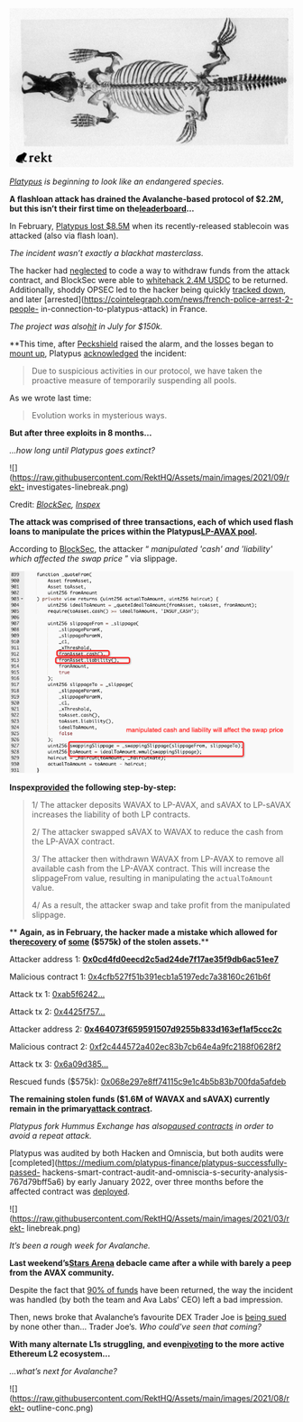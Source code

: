 ![](https://raw.githubusercontent.com/RektHQ/Assets/main/images/2023/01/platypus2-header.png)

_[Platypus](https://twitter.com/Platypusdefi) is beginning to look like an
endangered species._

 **A flashloan attack has drained the Avalanche-based protocol of $2.2M, but
this isn’t their first time on
the[leaderboard](https://rekt.news/leaderboard/)…**

In February, [Platypus lost $8.5M](https://rekt.news/platypus-finance-rekt/)
when its recently-released stablecoin was attacked (also via flash loan).

 _The incident wasn’t exactly a blackhat masterclass._

The hacker had
[neglected](https://twitter.com/danielvf/status/1626641254531448833) to code a
way to withdraw funds from the attack contract, and BlockSec were able to
[whitehack 2.4M
USDC](https://snowtrace.io/tx/0x5e3eb070c772631d599367521b886793e13cf0bc150bd588357c589395d2d5c3)
to be returned. Additionally, shoddy OPSEC led to the hacker being quickly
[tracked down](https://twitter.com/zachxbt/status/1626434265260118021), and
later [arrested](https://cointelegraph.com/news/french-police-arrest-2-people-
in-connection-to-platypus-attack) in France.

 _The project was
also[hit](https://twitter.com/peckshield/status/1678800450303164431) in July
for $150k._

**This time, after
[Peckshield](https://twitter.com/peckshield/status/1712354198246035562) raised
the alarm, and the losses began to [mount
up](https://twitter.com/PeckShieldAlert/status/1712367911766257912), Platypus
[acknowledged](https://twitter.com/Platypusdefi/status/1712365385100689584)
the incident:

> Due to suspicious activities in our protocol, we have taken the proactive
> measure of temporarily suspending all pools.

As we wrote last time:

> Evolution works in mysterious ways.

 **But after three exploits in 8 months…**

 _…how long until Platypus goes extinct?_

![](https://raw.githubusercontent.com/RektHQ/Assets/main/images/2021/09/rekt-
investigates-linebreak.png)

Credit:
_[BlockSec](https://twitter.com/BlockSecTeam/status/1712445197538468298),
[Inspex](https://twitter.com/InspexCo/status/1712489621018599468)_

 **The attack was comprised of three transactions, each of which used flash
loans to manipulate the prices within the Platypus[LP-AVAX
pool](https://snowtrace.io/address/0xc73eed4494382093c6a7c284426a9a00f6c79939).**

According to
[BlockSec](https://twitter.com/BlockSecTeam/status/1712445197538468298), the
attacker “ _manipulated 'cash' and 'liability' which affected the swap price_
” via slippage.

![](https://raw.githubusercontent.com/RektHQ/Assets/main/images/2023/01/platypus2-code.png)

 **Inspex[provided](https://twitter.com/InspexCo/status/1712489621018599468)
the following step-by-step:**

> 1/ The attacker deposits WAVAX to LP-AVAX, and sAVAX to LP-sAVAX increases
> the liability of both LP contracts.
>
> 2/ The attacker swapped sAVAX to WAVAX to reduce the cash from the LP-AVAX
> contract.
>
> 3/ The attacker then withdrawn WAVAX from LP-AVAX to remove all available
> cash from the LP-AVAX contract. This will increase the slippageFrom value,
> resulting in manipulating the `actualToAmount` value.
>
> 4/ As a result, the attacker swap and take profit from the manipulated
> slippage.

 ** **Again, as in February, the hacker made a mistake which allowed for
the[recovery](https://snowtrace.io/tx/0xa15960386586816486261dbc5cd9c8bf5f212f9f667e32abaa9f18891d0165e4)
of
[some](https://snowtrace.io/tx/0xb643892f6d343965856f9f85045820bb55bb1b4b8064fee3bbcc2b0929c7616b)
($575k) of the stolen assets.****

Attacker address 1:
**[0x0cd4fd0eecd2c5ad24de7f17ae35f9db6ac51ee7](https://snowtrace.io/address/0x0cd4fd0eecd2c5ad24de7f17ae35f9db6ac51ee7)**

Malicious contract 1:
[0x4cfb527f51b391ecb1a5197edc7a38160c261b6f](https://snowtrace.io/address/0x4cfb527f51b391ecb1a5197edc7a38160c261b6f)

Attack tx 1:
[0xab5f6242…](https://snowtrace.io/tx/0xab5f6242fb073af1bb3cd6e891bc93d247e748a69e599a3744ff070447acb20f)

Attack tx 2:
[0x4425f757…](https://snowtrace.io/tx/0x4425f757715e23d392cda666bc0492d9e5d5848ff89851a1821eab5ed12bb867)

Attacker address 2:
**[0x464073f659591507d9255b833d163ef1af5ccc2c](https://snowtrace.io/address/0x464073f659591507d9255b833d163ef1af5ccc2c)**

Malicious contract 2:
[0xf2c444572a402ec83b7cb64e4a9fc2188f0628f2](https://snowtrace.io/address/0xf2c444572a402ec83b7cb64e4a9fc2188f0628f2)

Attack tx 3:
[0x6a09d385…](https://snowtrace.io/tx/0x6a09d38505beeb29ed4dbb30de2803f30f3c62e2464c6a20ec17026c372c763e)

Rescued funds ($575k):
[0x068e297e8ff74115c9e1c4b5b83b700fda5afdeb](https://snowtrace.io/address/0x068e297e8ff74115c9e1c4b5b83b700fda5afdeb)

 **The remaining stolen funds ($1.6M of WAVAX and sAVAX) currently remain in
the primary[attack
contract](https://snowtrace.io/address/0x4cfb527f51b391ecb1a5197edc7a38160c261b6f).**

 _Platypus fork Hummus Exchange has also[paused
contracts](https://twitter.com/hummusdefi/status/1712425534930534465) in order
to avoid a repeat attack._

Platypus was audited by both Hacken and Omniscia, but both audits were
[completed](https://medium.com/platypus-finance/platypus-successfully-passed-
hackens-smart-contract-audit-and-omniscia-s-security-analysis-767d79bff5a6) by
early January 2022, over three months before the affected contract was
[deployed](https://snowtrace.io/tx/0xa9320f3f74dfd0a4ceb5ef875148f923b9493492d3d426172fcebed6bb8f9b86).

![](https://raw.githubusercontent.com/RektHQ/Assets/main/images/2021/03/rekt-
linebreak.png)

 _It’s been a rough week for Avalanche._

 **Last weekend’s[Stars Arena](https://rekt.news/stars-arena-rekt/) debacle
came after a while with barely a peep from the AVAX community.**

Despite the fact that [90% of
funds](https://twitter.com/starsarenacom/status/1712192197443883453) have been
returned, the way the incident was handled (by both the team and Ava Labs’
CEO) left a bad impression.

Then, news broke that Avalanche’s favourite DEX Trader Joe is [being
sued](https://twitter.com/CoinDesk/status/1711720164121628846) by none other
than… Trader Joe’s. _Who could've seen that coming?_

 **With many alternate L1s struggling, and
even[pivoting](https://twitter.com/CantoPublic/status/1703809950290718871) to
the more active Ethereum L2 ecosystem…**

 _…what’s next for Avalanche?_

![](https://raw.githubusercontent.com/RektHQ/Assets/main/images/2021/08/rekt-
outline-conc.png)


